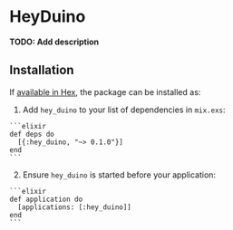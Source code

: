 # HeyDuino

**TODO: Add description**

## Installation

If [available in Hex](https://hex.pm/docs/publish), the package can be installed as:

  1. Add `hey_duino` to your list of dependencies in `mix.exs`:

    ```elixir
    def deps do
      [{:hey_duino, "~> 0.1.0"}]
    end
    ```

  2. Ensure `hey_duino` is started before your application:

    ```elixir
    def application do
      [applications: [:hey_duino]]
    end
    ```

